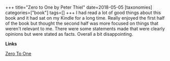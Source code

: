 +++
title="Zero to One by Peter Thiel"
date=2018-05-05
[taxonomies]
categories=["book"]
tags=[]
+++
I had read a lot of good things about this book and it had sat on my Kindle for a long time. Really enjoyed the first half of the book but thought the second half was more focused on things that weren't relevant to me. There were some statements made that were clearly opinions but were stated as facts. Overall a bit disappointing.
<!-- more -->

__Links__

[Zero To One](https://www.amazon.co.uk/Zero-One-Notes-Startups-Future/dp/0804139296)

